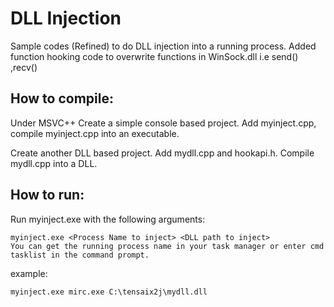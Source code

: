 DLL Injection
=============

Sample codes (Refined) to do DLL injection into a running process.
Added function hooking code to overwrite functions in WinSock.dll 
i.e send() ,recv()


How to compile:
---------------
Under MSVC++
Create a simple console based project. Add myinject.cpp, compile myinject.cpp into an executable. 

Create another DLL based project. Add mydll.cpp and hookapi.h. Compile mydll.cpp into a DLL.


How to run:
------------

Run myinject.exe with the following arguments:

	myinject.exe <Process Name to inject> <DLL path to inject>
	You can get the running process name in your task manager or enter cmd tasklist in the command prompt.

example:

	myinject.exe mirc.exe C:\tensaix2j\mydll.dll



